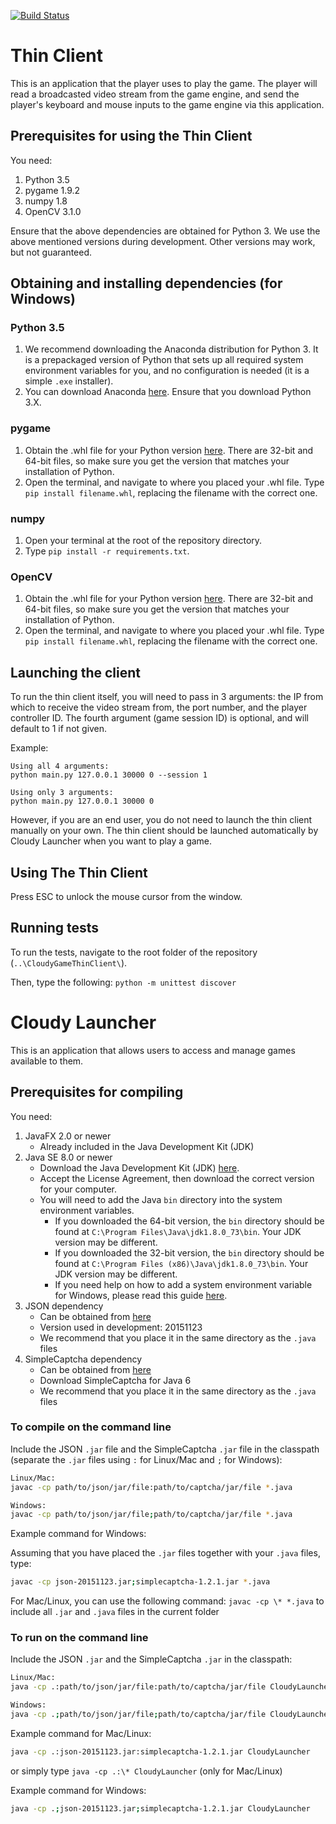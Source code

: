 [![Build Status](https://travis-ci.org/insert-coin/CloudyGameThinClient.svg?branch=master)](https://travis-ci.org/insert-coin/CloudyGameThinClient)

# Thin Client
This is an application that the player uses to play the game. The player will read a broadcasted video stream from the game engine, and send the player's keyboard and mouse inputs to the game engine via this application.

## Prerequisites for using the Thin Client 
You need:

1. Python 3.5
2. pygame 1.9.2
3. numpy 1.8
4. OpenCV 3.1.0

Ensure that the above dependencies are obtained for Python 3. We use the above mentioned versions during development. Other versions may work, but not guaranteed.

## Obtaining and installing dependencies (for Windows)

### Python 3.5
1. We recommend downloading the Anaconda distribution for Python 3. It is a prepackaged version of Python that sets up all required system environment variables for you, and no configuration is needed (it is a simple `.exe` installer).
2. You can download Anaconda [here](https://www.continuum.io/downloads). Ensure that you download Python 3.X.

### pygame
1. Obtain the .whl file for your Python version [here](http://www.lfd.uci.edu/~gohlke/pythonlibs/#pygame). There are 32-bit and 64-bit files, so make sure you get the version that matches your installation of Python.
2. Open the terminal, and navigate to where you placed your .whl file. Type `pip install filename.whl`, replacing the filename with the correct one.

### numpy
1. Open your terminal at the root of the repository directory. 
2. Type `pip install -r requirements.txt`.

### OpenCV
1. Obtain the .whl file for your Python version [here](http://www.lfd.uci.edu/~gohlke/pythonlibs/#opencv). There are 32-bit and 64-bit files, so make sure you get the version that matches your installation of Python.
2. Open the terminal, and navigate to where you placed your .whl file. Type `pip install filename.whl`, replacing the filename with the correct one.

## Launching the client
To run the thin client itself, you will need to pass in 3 arguments: the IP from which to receive the video stream from, the port number, and the player controller ID. The fourth argument (game session ID) is optional, and will default to 1 if not given.

Example: 
```
Using all 4 arguments:
python main.py 127.0.0.1 30000 0 --session 1

Using only 3 arguments:
python main.py 127.0.0.1 30000 0
```
However, if you are an end user, you do not need to launch the thin client manually on your own. The thin client should be launched automatically by Cloudy Launcher when you want to play a game.

## Using The Thin Client
Press ESC to unlock the mouse cursor from the window.

## Running tests
To run the tests, navigate to the root folder of the repository (`..\CloudyGameThinClient\`). 

Then, type the following:
`python -m unittest discover`

# Cloudy Launcher
This is an application that allows users to access and manage games available to them.

## Prerequisites for compiling
You need:

1. JavaFX 2.0 or newer
    - Already included in the Java Development Kit (JDK)
2. Java SE 8.0 or newer
    - Download the Java Development Kit (JDK) [here](http://www.oracle.com/technetwork/java/javase/downloads/jdk8-downloads-2133151.html).
    - Accept the License Agreement, then download the correct version for your computer.
    - You will need to add the Java `bin` directory into the system environment variables. 
        - If you downloaded the 64-bit version, the `bin` directory should be found at `C:\Program Files\Java\jdk1.8.0_73\bin`. Your JDK version may be different.
        - If you downloaded the 32-bit version, the `bin` directory should be found at `C:\Program Files (x86)\Java\jdk1.8.0_73\bin`. Your JDK version may be different.
        - If you need help on how to add a system environment variable for Windows, please read this guide [here](http://www.howtogeek.com/118594/how-to-edit-your-system-path-for-easy-command-line-access/).
3. JSON dependency
    - Can be obtained from [here](http://mvnrepository.com/artifact/org.json/json)
    - Version used in development: 20151123
    - We recommend that you place it in the same directory as the `.java` files
4. SimpleCaptcha dependency
    - Can be obtained from [here](http://simplecaptcha.sourceforge.net)
    - Download SimpleCaptcha for Java 6
    - We recommend that you place it in the same directory as the `.java` files

### To compile on the command line
Include the JSON `.jar` file and the SimpleCaptcha `.jar` file in the classpath
(separate the `.jar` files using `:` for Linux/Mac and `;` for Windows):
```bash
Linux/Mac:
javac -cp path/to/json/jar/file:path/to/captcha/jar/file *.java

Windows:
javac -cp path/to/json/jar/file;path/to/captcha/jar/file *.java
```
Example command for Windows: 

Assuming that you have placed the `.jar` files together with your `.java` files, type:
```bash
javac -cp json-20151123.jar;simplecaptcha-1.2.1.jar *.java
```
For Mac/Linux, you can use the following command:
`javac -cp \* *.java` to include all `.jar` and `.java` files in the current folder

### To run on the command line
Include the JSON `.jar` and the SimpleCaptcha `.jar` in the classpath:
```bash
Linux/Mac:
java -cp .:path/to/json/jar/file:path/to/captcha/jar/file CloudyLauncher

Windows:
java -cp .;path/to/json/jar/file;path/to/captcha/jar/file CloudyLauncher
```
Example command for Mac/Linux:
```bash
java -cp .:json-20151123.jar:simplecaptcha-1.2.1.jar CloudyLauncher
```
or simply type `java -cp .:\* CloudyLauncher` (only for Mac/Linux)

Example command for Windows:
```bash
java -cp .;json-20151123.jar;simplecaptcha-1.2.1.jar CloudyLauncher
```
